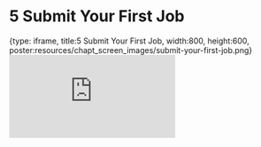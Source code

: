 # 5 Submit Your First Job
 
{type: iframe, title:5 Submit Your First Job, width:800, height:600, poster:resources/chapt_screen_images/submit-your-first-job.png}
![](https://hutchdatascience.org/FH_Cluster_Guide/no_toc/submit-your-first-job.html)
 

 
